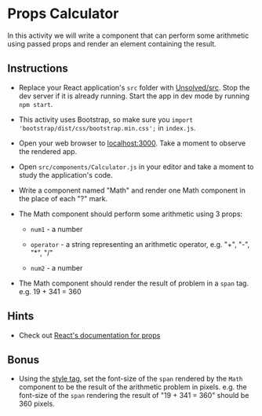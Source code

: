 # Props Calculator

In this activity we will write a component that can perform some arithmetic using passed props and render an element containing the result.

## Instructions

* Replace your React application's `src` folder with [Unsolved/src](Unsolved/src). Stop the dev server if it is already running. Start the app in dev mode by running `npm start`.

* This activity uses Bootstrap, so make sure you `import 'bootstrap/dist/css/bootstrap.min.css';` in `index.js`.

* Open your web browser to [localhost:3000](http://localhost:3000). Take a moment to observe the rendered app.

* Open `src/components/Calculator.js` in your editor and take a moment to study the application's code.

* Write a component named "Math" and render one Math component in the place of each "?" mark.

* The Math component should perform some arithmetic using 3 props:

  * `num1` - a number

  * `operator` -  a string representing an arithmetic operator, e.g. "+", "-", "*", "/"

  * `num2` - a number

* The Math component should render the result of problem in a `span` tag. e.g. 19 + 341 = 360

## Hints

* Check out [React's documentation for props](https://facebook.github.io/react/docs/components-and-props.html)

## Bonus

* Using the [style tag](https://facebook.github.io/react/docs/dom-elements.html#style), set the font-size of the `span` rendered by the `Math` component to be the result of the arithmetic problem in pixels. e.g. the font-size of the `span` rendering the result of "19 + 341 = 360" should be 360 pixels.
